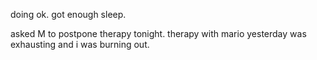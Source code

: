 doing ok. got enough sleep. 

asked M to postpone therapy tonight. therapy with mario yesterday was exhausting and i was burning out.